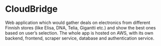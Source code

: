 # CloudBridge
Web application which would gather deals on electronics from different Finnish stores (like Elisa, DNA, Telia, Gigantti etc.)  and show the best ones based on user’s selection. The whole app is hosted on AWS, with its own backend, frontend, scraper service, database and authentication service.
